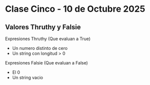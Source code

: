 # Clase Cinco - 10 de Octubre 2025

## Valores Thruthy y Falsie

Expresiones Thruthy (Que evaluan a True)
*  Un numero distinto de cero
*  Un string con longitud > 0

Expresiones Falsie (Que evaluan a False)
* El 0
* Un string vacio
